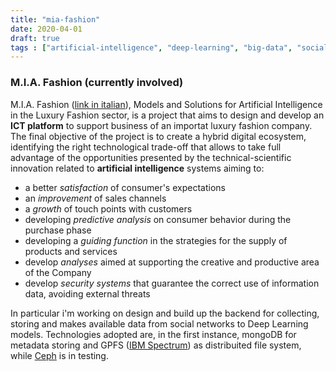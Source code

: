 ```yaml
---
title: "mia-fashion"
date: 2020-04-01
draft: true
tags : ["artificial-intelligence", "deep-learning", "big-data", "social-network"]
---
```


### M.I.A. Fashion (currently involved)
M.I.A. Fashion ([link in italian](https://ict.enea.it/mia/)), Models and Solutions for Artificial Intelligence in the Luxury Fashion sector, is a project that aims to design and develop an **ICT platform** to support business of an importat luxury fashion company. The final objective of the project is to create a hybrid digital ecosystem, identifying the right technological trade-off that allows to take full advantage of the opportunities presented by the technical-scientific innovation related to **artificial intelligence** systems aiming to:

* a better *satisfaction* of consumer's expectations
* an *improvement* of sales channels
* a *growth* of touch points with customers
* developing *predictive analysis* on consumer behavior during the purchase phase
* developing a *guiding function* in the strategies for the supply of products and services
* develop *analyses* aimed at supporting the creative and productive area of the Company
* develop *security systems* that guarantee the correct use of information data, avoiding external threats
							
In particular i'm working on design and build up the backend for collecting, storing and makes available data from social networks to Deep Learning models. Technologies adopted are, in the first instance, mongoDB for metadata storing and GPFS ([IBM Spectrum](https://www.ibm.com/it-infrastructure/storage/spectrum)) as distribuited file system, while [Ceph](https://ceph.io/) is in testing.
